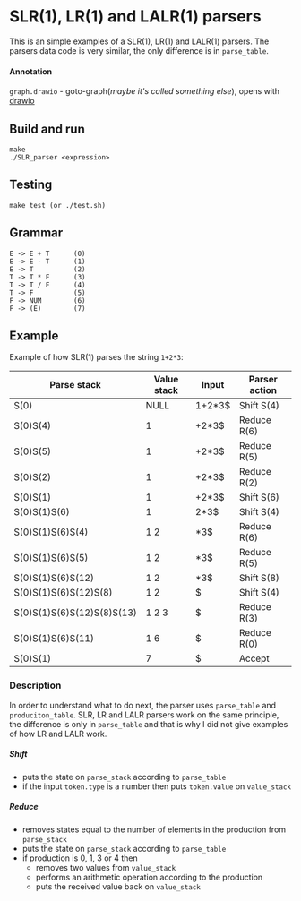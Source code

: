 # SLR(1), LR(1) and LALR(1) parsers

This is an simple examples of a SLR(1), LR(1) and LALR(1) parsers. The parsers data code
is very similar, the only difference is in `parse_table`.

#### Annotation

`graph.drawio` - goto-graph(*maybe it's called something else*), opens with [drawio](https://app.diagrams.net)

## Build and run
    make
    ./SLR_parser <expression>
    
## Testing
    make test (or ./test.sh)

## Grammar
    E -> E + T      (0)
    E -> E - T      (1)
    E -> T          (2)
    T -> T * F      (3)
    T -> T / F      (4)
    T -> F          (5)
    F -> NUM        (6)
    F -> (E)        (7)
    
## Example
Example of how SLR(1) parses the string `1+2*3`:

Parse stack | Value stack | Input | Parser action
------------|-------------|-------|--------------
S(0) | NULL | 1+2*3$ | Shift S(4) 
S(0)S(4) | 1 | +2*3$ | Reduce R(6) 
S(0)S(5) | 1 | +2*3$ | Reduce R(5)
S(0)S(2) | 1 | +2*3$ | Reduce R(2)
S(0)S(1) | 1 | +2*3$ | Shift S(6)
S(0)S(1)S(6) | 1 | 2*3$ | Shift S(4)
S(0)S(1)S(6)S(4) | 1 2 | *3$ | Reduce R(6)
S(0)S(1)S(6)S(5) | 1 2 | *3$ | Reduce R(5)
S(0)S(1)S(6)S(12) | 1 2 | *3$ | Shift S(8)
S(0)S(1)S(6)S(12)S(8) | 1 2 | $ | Shift S(4)
S(0)S(1)S(6)S(12)S(8)S(13) | 1 2 3 | $ | Reduce R(3)
S(0)S(1)S(6)S(11) | 1 6 | $ | Reduce R(0)
S(0)S(1) | 7 | $ | Accept

### Description

In order to understand what to do next, the parser uses `parse_table` and `produciton_table`.
SLR, LR and LALR parsers work on the same principle, the difference is only in `parse_table`
and that is why I did not give examples of how LR and LALR work. 

##### Shift
* puts the state on `parse_stack` according to `parse_table`
* if the input `token.type` is a number then puts `token.value` on `value_stack`

##### Reduce
* removes states equal to the number of elements in the production from `parse_stack`
* puts the state on `parse_stack` according to `parse_table`
* if production is 0, 1, 3 or 4 then
    * removes two values from `value_stack`
    * performs an arithmetic operation according to the production
    * puts the received value back on `value_stack`
